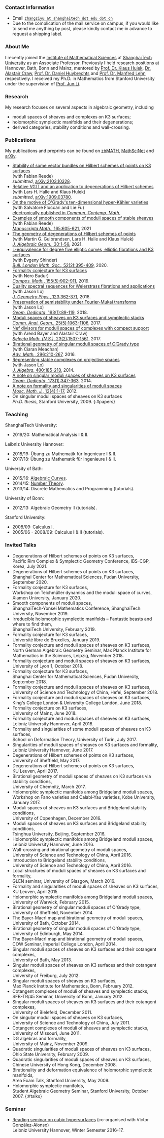 ### Contact Information
* Email [`zhangziyu at shanghaitech dot edu dot cn`](mailto:zhangziyu@shanghaitech.edu.cn)
* Due to the complication of the mail service on campus, if you would like to send me anything by post, please kindly contact me in advance to request a shipping label.

### About Me
I recently joined the [Institute of Mathematical Sciences](http://ims.shanghaitech.edu.cn/ims_en/) at [ShanghaiTech University](http://www.shanghaitech.edu.cn/eng/) as an Associate Professor. Previously I held research positions at Hannover, Bath, Bonn and Mainz, mentored by [Prof. Dr. Klaus Hulek](http://www.iag.uni-hannover.de/hulek.html), [Dr. Alastair Craw](http://people.bath.ac.uk/ac886/), [Prof. Dr. Daniel Huybrechts](http://www.math.uni-bonn.de/~huybrech/) and [Prof. Dr. Manfred Lehn](http://www.agtz.mathematik.uni-mainz.de/topologie-und-geometrie/prof-dr-manfred-lehn/) respectively. I received my Ph.D. in Mathematics from Stanford University under the supervision of [Prof. Jun Li](http://math.stanford.edu/~jli/).

### Research
My research focuses on several aspects in algebraic geometry, including
* moduli spaces of sheaves and complexes on K3 surfaces;
* holomorphic symplectic manifolds and their degenerations;
* derived categories, stability conditions and wall-crossing.

### Publications
My publications and preprints can be found on [zbMATH](https://zbmath.org/?q=ai:zhang.ziyu), [MathSciNet](http://www.ams.org/mathscinet/search/publications.html?pg4=AUCN&s4=Zhang%2C+Ziyu) and [arXiv](https://arxiv.org/find/grp_math/1/au:+Zhang_Ziyu/0/1/0/all/0/1).
* [Stability of some vector bundles on Hilbert schemes of points on K3 surfaces](./stable-Hilbert-K3.pdf)  
(with Fabian Reede)  
*submitted*, [arXiv:2103.10328](https://arxiv.org/abs/2103.10328).  
* [Relative VGIT and an application to degenerations of Hilbert schemes](./relative-VGIT-degenerations.pdf)  
(with Lars H. Halle and Klaus Hulek)  
*submitted*, [arXiv:1909.03780](https://arxiv.org/abs/1909.03780).
* [On the motive of O'Grady's ten-dimensional hyper-Kähler varieties](./motive-OG10.pdf)  
(with Salvatore Floccari and Lie Fu)  
[electronically published in *Commun. Contemp. Math.*](https://doi.org/10.1142/S0219199720500340)
* [Examples of smooth components of moduli spaces of stable sheaves](./moduli-smooth-components.pdf)  
(with Fabian Reede)  
[*Manuscripta Math.*, 165:605-621](https://doi.org/10.1007/s00229-020-01223-0), 2021
* [The geometry of degenerations of Hilbert schemes of points](./geometry-degenerations-Hilbert.pdf)  
(with Martin G. Gulbrandsen, Lars H. Halle and Klaus Hulek)  
[*J. Algebraic Geom.*, 30:1-56](https://doi.org/10.1090/jag/765), 2021.
* [L-equivalence for degree five elliptic curves, elliptic fibrations and K3 surfaces](./L-equivalence-degree5.pdf)  
(with Evgeny Shinder)  
[*Bull. London Math. Soc.*, 52(2):395-409](https://doi.org/10.1112/blms.12339), 2020.
* [Formality conjecture for K3 surfaces](./formality-conjecture.pdf)  
(with Nero Budur)  
[*Compos. Math.*, 155(5):902-911](https://doi.org/10.1112/s0010437x19007206), 2019.
* [Duality spectral sequences for Weierstrass fibrations and applications](./duality-spectral-sequences.pdf)  
(with Jason Lo)  
[*J. Geometry Phys.*, 123:362-371](https://doi.org/10.1016/j.geomphys.2017.09.016), 2018.
* [Preservation of semistability under Fourier-Mukai transforms](./preservation-semistability.pdf)  
(with Jason Lo)  
[*Geom. Dedicata*, 193(1):89-119](https://doi.org/10.1007/s10711-017-0255-8), 2018.
* [Moduli spaces of sheaves on K3 surfaces and symplectic stacks](./cotangent-complex.pdf)  
[*Comm. Anal. Geom.*, 25(5):1063-1106](https://doi.org/10.4310/CAG.2017.v25.n5.a6), 2017.
* [Nef divisors for moduli spaces of complexes with compact support](./nef-divisor-moduli.pdf)  
(with Arend Bayer and Alastair Craw)  
[*Selecta Math. (N.S.)*, 23(2):1507-1561](https://doi.org/10.1007/s00029-016-0298-y), 2017.
* [Birational geometry of singular moduli spaces of O’Grady type](./singular-MMP.pdf)  
(with Ciaran Meachan)  
[*Adv. Math.*, 296:210-267](https://doi.org/10.1016/j.aim.2016.02.036), 2016.
* [Representing stable complexes on projective spaces](./stable-complexes-projective.pdf)  
(with Jason Lo)  
[*J. Algebra*, 400:185-218](https://doi.org/10.1016/j.jalgebra.2013.11.013), 2014.
* [A note on singular moduli spaces of sheaves on K3 surfaces](./singular-2-divisible.pdf)  
[*Geom. Dedicata*, 173(1):347-363](https://doi.org/10.1007/s10711-013-9946-y), 2014.
* [A note on formality and singularities of moduli spaces](./formality-singularity.pdf)  
[*Mosc. Math. J.*, 12(4):1-17](https://doi.org/10.17323/1609-4514-2012-12-4-863-879), 2012.
* On singular moduli spaces of sheaves on K3 surfaces  
*Ph.D. thesis*, Stanford University, 2009.
{:#papers}

### Teaching
ShanghaiTech University:
* 2019/20: Mathematical Analysis I & II.

Leibniz University Hannover:
* 2018/19: Übung zu Mathematik für Ingenieure I & II.
* 2017/18: Übung zu Mathematik für Ingenieure I & II.

University of Bath:
* 2015/16: [Algebraic Curves](https://ziyuzhang.github.io/ma40188/).
* 2014/15: [Number Theory](https://ziyuzhang.github.io/ma40238/).
* 2013/14: Discrete Mathematics and Programming (tutorials).

University of Bonn:
* 2012/13: Algebraic Geometry II (tutorials).

Stanford University:
* 2008/09: [Calculus I](https://ziyuzhang.github.io/math19/).
* 2005/06 - 2008/09: Calculus I & II (tutorials).

### Invited Talks
* Degenerations of Hilbert schemes of points on K3 surfaces,  
Pacific Rim Complex & Symplectic Geometry Conference, IBS-CGP, Korea, July 2021.
* Degenerations of Hilbert schemes of points on K3 surfaces,  
Shanghai Center for Mathematical Sciences, Fudan University, September 2020.
* Formality conjecture for K3 surfaces,  
Workshop on Teichmüller dynamics and the moduli space of curves, Xiamen University, January 2020.
* Smooth components of moduli spaces,  
ShanghaiTech-Yonsei Mathematics Conference, ShanghaiTech University, November 2019.
* Irreducible holomorphic symplectic manifolds – Fantastic beasts and where to find them,  
ShanghaiTech University, February 2019.
* Formality conjecture for K3 surfaces,  
Université libre de Bruxelles, January 2019.
* Formality conjecture and moduli spaces of sheaves on K3 surfaces,  
North German Algebraic Geometry Seminar, Max Planck Institute for Mathematics in the Sciences, Leipzig, November 2018.
* Formality conjecture and moduli spaces of sheaves on K3 surfaces,  
University of Lyon 1, October 2018.
* Formality conjecture for K3 surfaces,  
Shanghai Center for Mathematical Sciences, Fudan University, September 2018.
* Formality conjecture and moduli spaces of sheaves on K3 surfaces,  
University of Science and Technology of China, Hefei, September 2018.
* Formality conjecture and moduli spaces of sheaves on K3 surfaces,  
King's College London & University College London, June 2018.
* Formality conjecture on K3 surfaces,  
University of Mainz, June 2018.
* Formality conjecture and moduli spaces of sheaves on K3 surfaces,  
Leibniz University Hannover, April 2018.
* Formality and singularities of some moduli spaces of sheaves on K3 surfaces,  
School on Deformation Theory, University of Turin, July 2017.
* Singularities of moduli spaces of sheaves on K3 surfaces and formality,  
Leibniz University Hannover, June 2017.
* Degenerations of Hilbert schemes of points on K3 surfaces,  
University of Sheffield, May 2017.
* Degenerations of Hilbert schemes of points on K3 surfaces,  
KU Leuven, April 2017.
* Birational geometry of moduli spaces of sheaves on K3 surfaces via stability conditions,  
University of Chemnitz, March 2017.
* Holomorphic symplectic manifolds among Bridgeland moduli spaces,  
Workshop on Fano varieties and Calabi-Yau varieties, Kobe University, January 2017.
* Moduli spaces of sheaves on K3 surfaces and Bridgeland stability conditions,  
University of Copenhagen, December 2016.
* Moduli spaces of sheaves on K3 surfaces and Bridgeland stability conditions,  
Tsinghua University, Beijing, September 2016.
* Holomorphic symplectic manifolds among Bridgeland moduli spaces,  
Leibniz University Hannover, June 2016.
* Wall-crossing and birational geometry of moduli spaces,  
University of Science and Technology of China, April 2016.
* Introduction to Bridgeland stability conditions,  
University of Science and Technology of China, April 2016.
* Local structures of moduli spaces of sheaves on K3 surfaces and formality,  
GLEN seminar, University of Glasgow, March 2016.
* Formality and singularities of moduli spaces of sheaves on K3 surfaces,  
KU Leuven, April 2015.
* Holomorphic symplectic manifolds among Bridgeland moduli spaces,  
University of Warwick, February 2015.
* Birational geometry of singular moduli spaces of O'Grady type,  
University of Sheffield, November 2014.
* The Bayer-Macrì map and birational geometry of moduli spaces,  
University of Bath, October 2014.
* Birational geometry of singular moduli spaces of O'Grady type,  
University of Edinburgh, May 2014.
* The Bayer-Macrì map and birational geometry of moduli spaces,  
COW Seminar, Imperial College London, April 2014.
* Singular moduli spaces of sheaves on K3 surfaces and their cotangent complexes,  
University of Bath, May 2013.
* Singular moduli spaces of sheaves on K3 surfaces and their cotangent complexes,  
University of Freiburg, July 2012.
* Singular moduli spaces of sheaves on K3 surfaces,  
Max Planck Institute for Mathematics, Bonn, February 2012.
* Cotangent complexes of moduli of sheaves and symplectic stacks,  
SFB-TR/45 Seminar, University of Bonn, January 2012.
* Singular moduli spaces of sheaves on K3 surfaces and their cotangent complexes,  
University of Bielefeld, December 2011.
* On singular moduli spaces of sheaves on K3 surfaces,  
University of Science and Technology of China, July 2011.
* Cotangent complexes of moduli of sheaves and symplectic stacks,  
University of Missouri, June 2011.
* DG algebras and formality,  
University of Mainz, November 2009.
* Quadratic singularities of moduli spaces of sheaves on K3 surfaces,  
Ohio State University, February 2009.
* Quadratic singularities of moduli spaces of sheaves on K3 surfaces,  
Chinese University of Hong Kong, December 2008.
* Birationality and deformation equivalence of holomorphic symplectic manifolds,  
Area Exam Talk, Stanford University, May 2008.
* Holomorphic symplectic manifolds,  
Student Algebraic Geometry Seminar, Stanford University, October 2007.
{:#talks}

### Seminar
* [Reading seminar on cubic hypersurfaces](./seminar-cubic-hypersurfaces.pdf) (co-organised with Víctor González-Alonso)  
Leibniz University Hannover, Winter Semester 2016-17.
